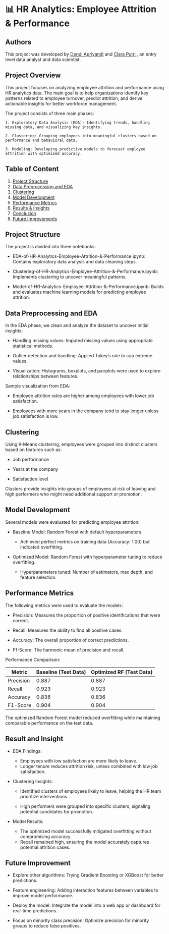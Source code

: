 
# 📊 HR Analytics: Employee Attrition & Performance


## Authors

This project was developed by [Dendi Apriyandi](https://www.linkedin.com/in/dendiapriyandi) and [Clara Putri](https://www.linkedin.com/in/clara-putri-herlin) , an entry level data analyst and data scientist.
## Project Overview

This project focuses on analyzing employee attrition and performance using HR analytics data. The main goal is to help organizations identify key patterns related to employee turnover, predict attrition, and derive actionable insights for better workforce management.

The project consists of three main phases:

    1. Exploratory Data Analysis (EDA): Identifying trends, handling missing data, and visualizing key insights.

    2. Clustering: Grouping employees into meaningful clusters based on performance and behavioral data.

    3. Modeling: Developing predictive models to forecast employee attrition with optimized accuracy.
## Table of Content

1. [Project Structure](#project-structure)  
2. [Data Preprocessing and EDA](#data-preprocessing-and-eda)  
3. [Clustering](#clustering)  
4. [Model Development](#model-development)  
5. [Performance Metrics](#performance-metrics)  
6. [Results & Insights](#results--insights)  
7. [Conclusion](#conclusion)  
8. [Future Improvements](#future-improvements)
## Project Structure

The project is divided into three notebooks:

- EDA-of-HR-Analytics-Employee-Attrition-&-Performance.ipynb: Contains exploratory data analysis and data cleaning steps.

- Clustering-of-HR-Analytics-Employee-Attrition-&-Performance.ipynb: Implements clustering to uncover meaningful patterns.

- Model-of-HR-Analytics-Employee-Attrition-&-Performance.ipynb: Builds and evaluates machine learning models for predicting employee attrition.
## Data Preprocessing and EDA

In the EDA phase, we clean and analyze the dataset to uncover initial insights:

- Handling missing values: Imputed missing values using appropriate statistical methods.

- Outlier detection and handling: Applied Tukey’s rule to cap extreme values.

- Visualization: Histograms, boxplots, and pairplots were used to explore relationships between features.


Sample visualization from EDA:

- Employee attrition rates are higher among employees with lower job satisfaction.

- Employees with more years in the company tend to stay longer unless job satisfaction is low.
## Clustering

Using K-Means clustering, employees were grouped into distinct clusters based on features such as:

- Job performance

- Years at the company

- Satisfaction level

Clusters provide insights into groups of employees at risk of leaving and high performers who might need additional support or promotion.
## Model Development

Several models were evaluated for predicting employee attrition:

- Baseline Model: Random Forest with default hyperparameters.

    - Achieved perfect metrics on training data (Accuracy: 1.00) but indicated overfitting.

- Optimized Model: Random Forest with hyperparameter tuning to reduce overfitting.

    - Hyperparameters tuned: Number of estimators, max depth, and feature selection.
## Performance Metrics

The following metrics were used to evaluate the models:

- Precision: Measures the proportion of positive identifications that were correct.

- Recall: Measures the ability to find all positive cases.

- Accuracy: The overall proportion of correct predictions.

- F1-Score: The harmonic mean of precision and recall.

Performance Comparison:

| **Metric**     | **Baseline (Test Data)** | **Optimized RF (Test Data)** |
|----------------|--------------------------|------------------------------|
| Precision      | 0.887                    | 0.887                        |
| Recall         | 0.923                    | 0.923                        |
| Accuracy       | 0.836                    | 0.836                        |
| F1-Score       | 0.904                    | 0.904                        |

The optimized Random Forest model reduced overfitting while maintaining comparable performance on the test data.
## Result and Insight

- EDA Findings:

    - Employees with low satisfaction are more likely to leave.
    - Longer tenure reduces attrition risk, unless combined with low job satisfaction.
    

- Clustering Insights:

    - Identified clusters of employees likely to leave, helping the HR team prioritize interventions.

    - High performers were grouped into specific clusters, signaling potential candidates for promotion.

- Model Results:

    - The optimized model successfully mitigated overfitting without compromising accuracy.
    - Recall remained high, ensuring the model accurately captures potential attrition cases.
## Future Improvement

- Explore other algorithms: Trying Gradient Boosting or XGBoost for better predictions.

- Feature engineering: Adding interaction features between variables to improve model performance.

- Deploy the model: Integrate the model into a web app or dashboard for real-time predictions.

- Focus on minority class precision: Optimize precision for minority groups to reduce false positives.
